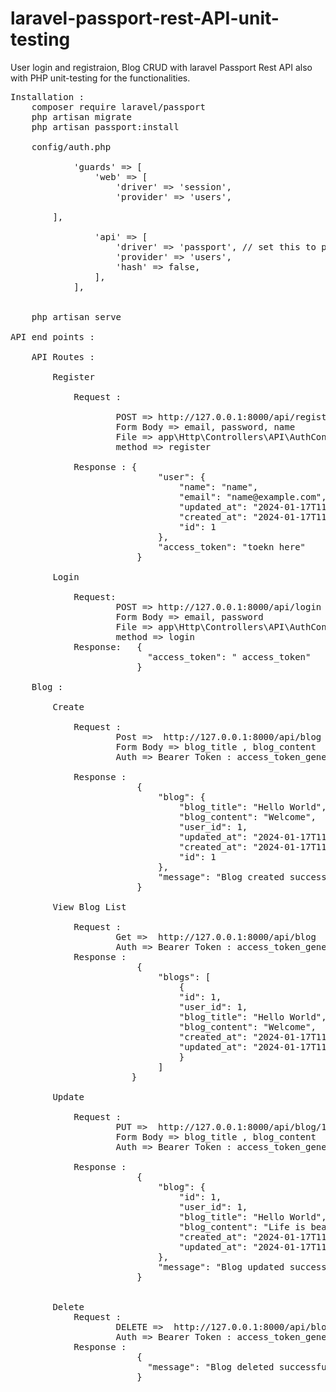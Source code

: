 # laravel-passport-rest-API-unit-testing
User login and registraion, Blog CRUD with laravel Passport Rest API also with PHP unit-testing for the functionalities.

<pre>
Installation : 
    composer require laravel/passport
    php artisan migrate
    php artisan passport:install

    config/auth.php

            'guards' => [
                'web' => [
                    'driver' => 'session',
                    'provider' => 'users',

        ],

                'api' => [
                    'driver' => 'passport', // set this to passport
                    'provider' => 'users',
                    'hash' => false,
                ],
            ],


    php artisan serve

API end points :

    API Routes :

        Register

            Request : 

                    POST => http://127.0.0.1:8000/api/register
                    Form Body => email, password, name
                    File => app\Http\Controllers\API\AuthController.php
                    method => register

            Response : {
                            "user": {
                                "name": "name",
                                "email": "name@example.com",
                                "updated_at": "2024-01-17T11:01:40.000000Z",
                                "created_at": "2024-01-17T11:01:40.000000Z",
                                "id": 1
                            },
                            "access_token": "toekn here"
                        }

        Login

            Request:
                    POST => http://127.0.0.1:8000/api/login
                    Form Body => email, password
                    File => app\Http\Controllers\API\AuthController.php
                    method => login
            Response:   {
                          "access_token": " access_token"
                        }

    Blog :

        Create 

            Request : 
                    Post =>  http://127.0.0.1:8000/api/blog
                    Form Body => blog_title , blog_content
                    Auth => Bearer Token : access_token_generated_from_login

            Response :
                        {
                            "blog": {
                                "blog_title": "Hello World",
                                "blog_content": "Welcome",
                                "user_id": 1,
                                "updated_at": "2024-01-17T11:06:55.000000Z",
                                "created_at": "2024-01-17T11:06:55.000000Z",
                                "id": 1
                            },
                            "message": "Blog created successfully"
                        }

        View Blog List

            Request : 
                    Get =>  http://127.0.0.1:8000/api/blog
                    Auth => Bearer Token : access_token_generated_from_login
            Response :
                        {
                            "blogs": [
                                {
                                "id": 1,
                                "user_id": 1,
                                "blog_title": "Hello World",
                                "blog_content": "Welcome",
                                "created_at": "2024-01-17T11:06:55.000000Z",
                                "updated_at": "2024-01-17T11:06:55.000000Z"
                                }
                            ]
                       }

        Update 

            Request : 
                    PUT =>  http://127.0.0.1:8000/api/blog/1
                    Form Body => blog_title , blog_content
                    Auth => Bearer Token : access_token_generated_from_login

            Response :
                        {
                            "blog": {
                                "id": 1,
                                "user_id": 1,
                                "blog_title": "Hello World",
                                "blog_content": "Life is beautiful",
                                "created_at": "2024-01-17T11:06:55.000000Z",
                                "updated_at": "2024-01-17T11:17:44.000000Z"
                            },
                            "message": "Blog updated successfully"
                        }

        
        Delete
            Request : 
                    DELETE =>  http://127.0.0.1:8000/api/blog/1
                    Auth => Bearer Token : access_token_generated_from_login
            Response :
                        {
                          "message": "Blog deleted successfully"
                        }
            